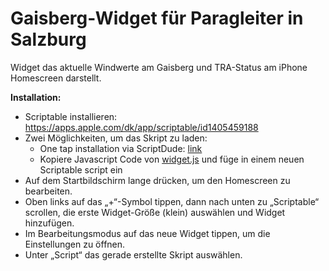 # Gaisberg-Widget für Paragleiter in Salzburg
Widget das aktuelle Windwerte am Gaisberg und TRA-Status am iPhone Homescreen darstellt.

**Installation:** 
- Scriptable installieren: https://apps.apple.com/dk/app/scriptable/id1405459188
- Zwei Möglichkeiten, um das Skript zu laden:
  - One tap installation via ScriptDude: [link]([https://scriptdu.de/](https://scriptdu.de?name=Gaisberg%20Widget&source=https%3A%2F%2Fraw.githubusercontent.com%2Fjrkager%2Fcovid-southtyrol-widget%2Frefs%2Fheads%2Fmain%2Fwidget.js&docs=https%3A%2F%2Fraw.githubusercontent.com%2Fjrkager%2Fcovid-southtyrol-widget%2Frefs%2Fheads%2Fmain%2FREADME.md))
  - Kopiere Javascript Code von [widget.js]([https://raw.githubusercontent.com/jrkager/](https://raw.githubusercontent.com/jrkager/fff-gaisberg-widget/refs/heads/main/widget.js)) und füge in einem neuen Scriptable script ein
- Auf dem Startbildschirm lange drücken, um den Homescreen zu bearbeiten.
- Oben links auf das „+“-Symbol tippen, dann nach unten zu „Scriptable“ scrollen, die erste Widget-Größe (klein) auswählen und Widget hinzufügen.
- Im Bearbeitungsmodus auf das neue Widget tippen, um die Einstellungen zu öffnen.
- Unter „Script“ das gerade erstellte Skript auswählen.
